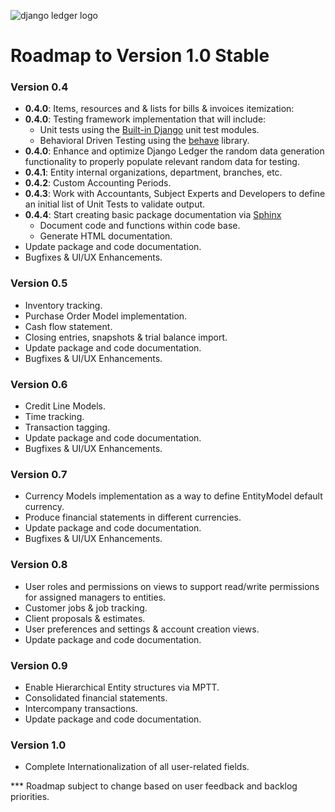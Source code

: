 ![django ledger logo](https://us-east-1.linodeobjects.com/django-ledger/logo/django-ledger-logo@2x.png)

# Roadmap to Version 1.0 Stable

### Version 0.4

* __0.4.0__: Items, resources and & lists for bills & invoices itemization:
* __0.4.0__: Testing framework implementation that will include:
    * Unit tests using the [Built-in Django](https://docs.djangoproject.com/en/3.1/topics/testing/) unit test modules.
    * Behavioral Driven Testing using the [behave](https://behave.readthedocs.io/en/latest/) library.
* __0.4.0__: Enhance and optimize Django Ledger the random data generation functionality to properly populate relevant
  random data for testing.
* __0.4.1__: Entity internal organizations, department, branches, etc.
* __0.4.2__: Custom Accounting Periods.
* __0.4.3__: Work with Accountants, Subject Experts and Developers to define an initial list of Unit Tests to validate
  output.
* __0.4.4__: Start creating basic package documentation via [Sphinx](https://www.sphinx-doc.org/en/master/)
    * Document code and functions within code base.
    * Generate HTML documentation.
* Update package and code documentation.
* Bugfixes & UI/UX Enhancements.

### Version 0.5

* Inventory tracking.
* Purchase Order Model implementation.
* Cash flow statement.
* Closing entries, snapshots & trial balance import.
* Update package and code documentation.
* Bugfixes & UI/UX Enhancements.

### Version 0.6

* Credit Line Models.
* Time tracking.
* Transaction tagging.
* Update package and code documentation.
* Bugfixes & UI/UX Enhancements.

### Version 0.7

* Currency Models implementation as a way to define EntityModel default currency.
* Produce financial statements in different currencies.
* Update package and code documentation.
* Bugfixes & UI/UX Enhancements.

### Version 0.8

* User roles and permissions on views to support read/write permissions for assigned managers to entities.
* Customer jobs & job tracking.
* Client proposals & estimates.
* User preferences and settings & account creation views.
* Update package and code documentation.

### Version 0.9

* Enable Hierarchical Entity structures via MPTT.
* Consolidated financial statements.
* Intercompany transactions.
* Update package and code documentation.

### Version 1.0

* Complete Internationalization of all user-related fields.

*** Roadmap subject to change based on user feedback and backlog priorities.

